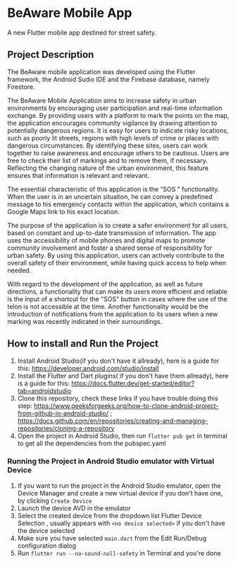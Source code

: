 # BeAware Mobile App

A new Flutter mobile app destined for street safety.

## Project Description

  The BeAware mobile application was developed using the Flutter framework, the Android Sudio IDE and the Firebase database, namely Firestore.
  
  The BeAware Mobile Application aims to increase safety in urban environments by encouraging user participation and real-time information exchange. By providing users with a platform to mark the points on the map, the application encourages community vigilance by drawing attention to potentially dangerous regions. It is easy for users to indicate risky locations, such as poorly lit streets, regions with high levels of crime or places with dangerous circumstances. By identifying these sites, users can work together to raise awareness and encourage others to be cautious. Users are free to check their list of markings and to remove them, if necessary. Reflecting the changing nature of the urban environment, this feature ensures that information is relevant and relevant.

  The essential characteristic of this application is the “SOS ” functionality. When the user is in an uncertain situation, he can convey a predefined message to his emergency contacts within the application, which contains a Google Maps link to his exact location.
  
  The purpose of the application is to create a safer environment for all users, based on constant and up-to-date transmission of information. The app uses the accessibility of mobile phones and digital maps to promote community involvement and foster a shared sense of responsibility for urban safety. By using this application, users can actively contribute to the overall safety of their environment, while having quick access to help when needed.

   With regard to the development of the application, as well as future directions, a functionality that can make its users more efficient and reliable is the input of a shortcut for the "SOS" button in cases where the use of the telon is not accessible at the time. Another functionality would be the introduction of notifications from the application to its users when a new marking was recently indicated in their surroundings.

## How to install and Run the Project

1. Install Android Studio(if you don't have it allready), here is a guide for this: https://developer.android.com/studio/install
2. Install the Flutter and Dart plugins( if you don't have them allready), here is a guide for this: https://docs.flutter.dev/get-started/editor?tab=androidstudio
3. Clone this repository, check these links if you have trouble doing this step: https://www.geeksforgeeks.org/how-to-clone-android-project-from-github-in-android-studio/ ; 
https://docs.github.com/en/repositories/creating-and-managing-repositories/cloning-a-repository
4. Open the project in Android Studio, then run `flutter pub get` in terminal to get all the dependencies from the pubspec.yaml

### Running the Project in Android Studio emulator with Virtual Device 
   
1. If you want to run the project in the Android Studio emulator, open the Device Manager and create a new virtual device if you don't have one, by clicking `Create Device`
2. Launch the device AVD in the emulator
3. Select the created device from the dropdown list Flutter Device Selection , usually appears with `<no device selected>` if you don't have the device selected
4. Make sure you have selected `main.dart` from the Edit Run/Debug configuration dialog
5. Run `flutter run --no-sound-null-safety` in Terminal and you're done 
   




